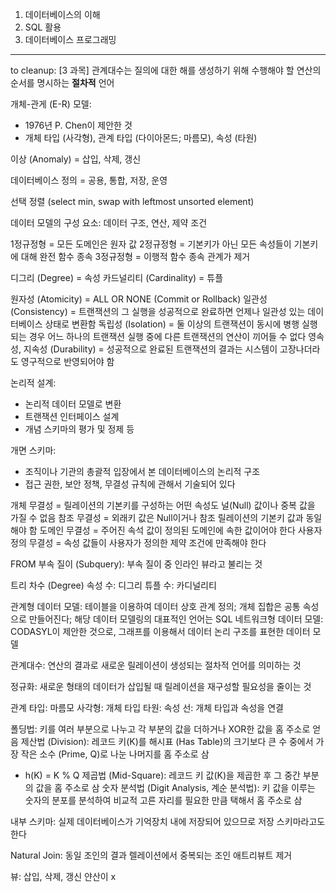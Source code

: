 1. 데이터베이스의 이해
2. SQL 활용
3. 데이터베이스 프로그래밍

---
to cleanup:
[3 과목]
관계대수는 질의에 대한 해를 생성하기 위해 수행해야 할 연산의 순서를 명시하는 **절차적** 언어

개체-관게 (E-R) 모델:
- 1976년 P. Chen이 제안한 것
- 개체 타입 (사각형), 관계 타입 (다이아몬드; 마름모), 속성 (타원)

이상 (Anomaly) = 삽입, 삭제, 갱신

데이터베이스 정의 = 공용, 통합, 저장, 운영

선택 정렬 (select min, swap with leftmost unsorted element)

데이터 모델의 구성 요소: 데이터 구조, 연산, 제약 조건

1정규정형 = 모든 도메인은 원자 값
2정규정형 = 기본키가 아닌 모든 속성들이 기본키에 대해 완전 함수 종속
3정규정형 = 이행적 함수 종속 관계가 제거

디그리 (Degree) = 속성
카드널리티 (Cardinality) = 튜플

원자성 (Atomicity) = ALL OR NONE (Commit or Rollback)
일관성 (Consistency) = 트랜잭션의 그 실행을 성공적으로 완료하면 언제나 일관성 있는 데이터베이스 상태로 변환함
독립성 (Isolation) = 둘 이상의 트랜잭션이 동시에 병행 실행되는 경우 어느 하나의 트랜잭션 실행 중에 다른 트랜잭션의 연산이 끼어들 수 없다
영속성, 지속성 (Durability) = 성공적으로 완료된 트랜잭션의 결과는 시스템이 고장나더라도 영구적으로 반영되어야 함

논리적 설계:
- 논리적 데이터 모델로 변환
- 트랜잭션 인터페이스 설계
- 개념 스키마의 평가 및 정제 등

개면 스키마:
- 조직이나 기관의 총괄적 입장에서 본 데이터베이스의 논리적 구조
- 접근 권한, 보안 정책, 무결성 규칙에 관해서 기술되어 있다

개체 무결성 = 릴레이션의 기본키를 구성하는 어떤 속성도 널(Null) 값이나 중복 값을 가질 수 없음 
참조 무결성 = 외래키 값은 Null이거나 참조 릴레이션의 기본키 값과 동일해야 함
도메인 무결성 = 주어진 속석 값이 정의된 도메인에 속한 값이어야 한다
사용자 정의 무결성 = 속성 값들이 사용자가 정의한 제약 조건에 만족해야 한다

FROM 부속 질이 (Subquery): 부속 질이 중 인라인 뷰라고 불리는 것

트리 차수 (Degree) 
속성 수: 디그리
튜플 수: 카디널리티

관계형 데이터 모델: 테이블을 이용하여 데이터 상호 관계 정의; 개체 집합은 공통 속성으로 만들어진다; 해당 데이터 모델링의 대표적인 언어는 SQL
네트워크형 데이터 모델: CODASYL이 제안한 것으로, 그래프를 이용해서 데이터 논리 구조를 표현한 데이터 모델

관계대수: 연산의 결과로 새로운 릴레이션이 생성되는 절차적 언어를 의미하는 것

정규화: 새로운 형태의 데이터가 삽입될 때 릴레이션을 재구성할 필요성을 줄이는 것

관계 타입: 마름모
사각형: 개체 타입
타원: 속성
선: 개체 타입과 속성을 연결

폴딩법: 키를 여러 부분으로 나누고 각 부분의 값을 더하거나 XOR한 값을 홈 주소로 얻음
제산법 (Division): 레코드 키(K)를 해시표 (Has Table)의 크기보다 큰 수 중에서 가장 작은 소수 (Prime, Q)로 나눈 나머지를 홈 주소로 삼
- h(K) = K % Q
제곱법 (Mid-Square): 레코드 키 값(K)을 제곱한 후 그 중간 부분의 값을 홈 주소로 삼
숫자 분석법 (Digit Analysis, 계순 분석법): 키 값을 이루는 숫자의 분포를 분석하여 비교적 고른 자리를 필요한 만큼 택해서 홈 주소로 삼

내부 스키마: 실제 데이터베이스가 기억장치 내에 저장되어 있으므로 저장 스키마라고도 한다

Natural Join: 동일 조인의 결과 렐레이션에서 중복되는 조인 애트리뷰트 제거

뷰: 삽입, 삭제, 갱신 얀산이 x